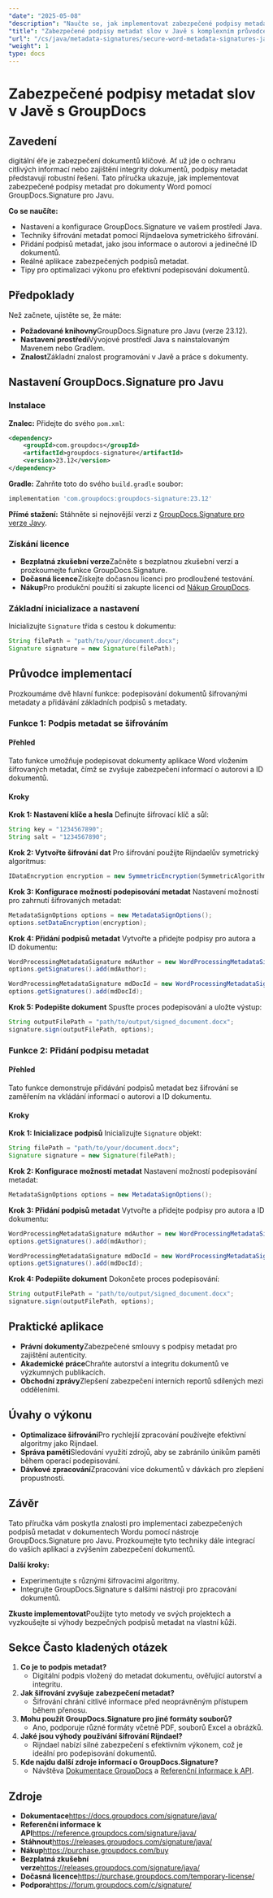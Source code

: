 ```yaml
---
"date": "2025-05-08"
"description": "Naučte se, jak implementovat zabezpečené podpisy metadat pro dokumenty Word pomocí GroupDocs.Signature pro Javu a jak zajistit integritu a ochranu dokumentu."
"title": "Zabezpečené podpisy metadat slov v Javě s komplexním průvodcem GroupDocs"
"url": "/cs/java/metadata-signatures/secure-word-metadata-signatures-java-groupdocs/"
"weight": 1
type: docs
---
```

# Zabezpečené podpisy metadat slov v Javě s GroupDocs

## Zavedení
digitální éře je zabezpečení dokumentů klíčové. Ať už jde o ochranu citlivých informací nebo zajištění integrity dokumentů, podpisy metadat představují robustní řešení. Tato příručka ukazuje, jak implementovat zabezpečené podpisy metadat pro dokumenty Word pomocí GroupDocs.Signature pro Javu.

**Co se naučíte:**
- Nastavení a konfigurace GroupDocs.Signature ve vašem prostředí Java.
- Techniky šifrování metadat pomocí Rijndaelova symetrického šifrování.
- Přidání podpisů metadat, jako jsou informace o autorovi a jedinečné ID dokumentů.
- Reálné aplikace zabezpečených podpisů metadat.
- Tipy pro optimalizaci výkonu pro efektivní podepisování dokumentů.

## Předpoklady
Než začnete, ujistěte se, že máte:
- **Požadované knihovny**GroupDocs.Signature pro Javu (verze 23.12).
- **Nastavení prostředí**Vývojové prostředí Java s nainstalovaným Mavenem nebo Gradlem.
- **Znalost**Základní znalost programování v Javě a práce s dokumenty.

## Nastavení GroupDocs.Signature pro Javu

### Instalace
**Znalec:**
Přidejte do svého `pom.xml`:
```xml
<dependency>
    <groupId>com.groupdocs</groupId>
    <artifactId>groupdocs-signature</artifactId>
    <version>23.12</version>
</dependency>
```
**Gradle:**
Zahrňte toto do svého `build.gradle` soubor:
```gradle
implementation 'com.groupdocs:groupdocs-signature:23.12'
```
**Přímé stažení:**
Stáhněte si nejnovější verzi z [GroupDocs.Signature pro verze Javy](https://releases.groupdocs.com/signature/java/).

### Získání licence
- **Bezplatná zkušební verze**Začněte s bezplatnou zkušební verzí a prozkoumejte funkce GroupDocs.Signature.
- **Dočasná licence**Získejte dočasnou licenci pro prodloužené testování.
- **Nákup**Pro produkční použití si zakupte licenci od [Nákup GroupDocs](https://purchase.groupdocs.com/buy).

### Základní inicializace a nastavení
Inicializujte `Signature` třída s cestou k dokumentu:
```java
String filePath = "path/to/your/document.docx";
Signature signature = new Signature(filePath);
```

## Průvodce implementací
Prozkoumáme dvě hlavní funkce: podepisování dokumentů šifrovanými metadaty a přidávání základních podpisů s metadaty.

### Funkce 1: Podpis metadat se šifrováním
#### Přehled
Tato funkce umožňuje podepisovat dokumenty aplikace Word vložením šifrovaných metadat, čímž se zvyšuje zabezpečení informací o autorovi a ID dokumentů.

#### Kroky
**Krok 1: Nastavení klíče a hesla**
Definujte šifrovací klíč a sůl:
```java
String key = "1234567890";
String salt = "1234567890";
```
**Krok 2: Vytvořte šifrování dat**
Pro šifrování použijte Rijndaelův symetrický algoritmus:
```java
IDataEncryption encryption = new SymmetricEncryption(SymmetricAlgorithmType.Rijndael, key, salt);
```
**Krok 3: Konfigurace možností podepisování metadat**
Nastavení možností pro zahrnutí šifrovaných metadat:
```java
MetadataSignOptions options = new MetadataSignOptions();
options.setDataEncryption(encryption);
```
**Krok 4: Přidání podpisů metadat**
Vytvořte a přidejte podpisy pro autora a ID dokumentu:
```java
WordProcessingMetadataSignature mdAuthor = new WordProcessingMetadataSignature("Author", "Mr. Scherlock Holmes");
options.getSignatures().add(mdAuthor);

WordProcessingMetadataSignature mdDocId = new WordProcessingMetadataSignature("DocumentId", java.util.UUID.randomUUID().toString());
options.getSignatures().add(mdDocId);
```
**Krok 5: Podepište dokument**
Spusťte proces podepisování a uložte výstup:
```java
String outputFilePath = "path/to/output/signed_document.docx";
signature.sign(outputFilePath, options);
```
### Funkce 2: Přidání podpisu metadat
#### Přehled
Tato funkce demonstruje přidávání podpisů metadat bez šifrování se zaměřením na vkládání informací o autorovi a ID dokumentu.

#### Kroky
**Krok 1: Inicializace podpisů**
Inicializujte `Signature` objekt:
```java
String filePath = "path/to/your/document.docx";
Signature signature = new Signature(filePath);
```
**Krok 2: Konfigurace možností metadat**
Nastavení možností podepisování metadat:
```java
MetadataSignOptions options = new MetadataSignOptions();
```
**Krok 3: Přidání podpisů metadat**
Vytvořte a přidejte podpisy pro autora a ID dokumentu:
```java
WordProcessingMetadataSignature mdAuthor = new WordProcessingMetadataSignature("Author", "Mr. Scherlock Holmes");
options.getSignatures().add(mdAuthor);

WordProcessingMetadataSignature mdDocId = new WordProcessingMetadataSignature("DocumentId", java.util.UUID.randomUUID().toString());
options.getSignatures().add(mdDocId);
```
**Krok 4: Podepište dokument**
Dokončete proces podepisování:
```java
String outputFilePath = "path/to/output/signed_document.docx";
signature.sign(outputFilePath, options);
```
## Praktické aplikace
- **Právní dokumenty**Zabezpečené smlouvy s podpisy metadat pro zajištění autenticity.
- **Akademické práce**Chraňte autorství a integritu dokumentů ve výzkumných publikacích.
- **Obchodní zprávy**Zlepšení zabezpečení interních reportů sdílených mezi odděleními.

## Úvahy o výkonu
- **Optimalizace šifrování**Pro rychlejší zpracování používejte efektivní algoritmy jako Rijndael.
- **Správa paměti**Sledování využití zdrojů, aby se zabránilo únikům paměti během operací podepisování.
- **Dávkové zpracování**Zpracování více dokumentů v dávkách pro zlepšení propustnosti.

## Závěr
Tato příručka vám poskytla znalosti pro implementaci zabezpečených podpisů metadat v dokumentech Wordu pomocí nástroje GroupDocs.Signature pro Javu. Prozkoumejte tyto techniky dále integrací do vašich aplikací a zvýšením zabezpečení dokumentů.

**Další kroky:**
- Experimentujte s různými šifrovacími algoritmy.
- Integrujte GroupDocs.Signature s dalšími nástroji pro zpracování dokumentů.

**Zkuste implementovat**Použijte tyto metody ve svých projektech a vyzkoušejte si výhody bezpečných podpisů metadat na vlastní kůži.

## Sekce Často kladených otázek
1. **Co je to podpis metadat?**
   - Digitální podpis vložený do metadat dokumentu, ověřující autorství a integritu.
2. **Jak šifrování zvyšuje zabezpečení metadat?**
   - Šifrování chrání citlivé informace před neoprávněným přístupem během přenosu.
3. **Mohu použít GroupDocs.Signature pro jiné formáty souborů?**
   - Ano, podporuje různé formáty včetně PDF, souborů Excel a obrázků.
4. **Jaké jsou výhody používání šifrování Rijndael?**
   - Rijndael nabízí silné zabezpečení s efektivním výkonem, což je ideální pro podepisování dokumentů.
5. **Kde najdu další zdroje informací o GroupDocs.Signature?**
   - Návštěva [Dokumentace GroupDocs](https://docs.groupdocs.com/signature/java/) a [Referenční informace k API](https://reference.groupdocs.com/signature/java/).

## Zdroje
- **Dokumentace**https://docs.groupdocs.com/signature/java/
- **Referenční informace k API**https://reference.groupdocs.com/signature/java/
- **Stáhnout**https://releases.groupdocs.com/signature/java/
- **Nákup**https://purchase.groupdocs.com/buy
- **Bezplatná zkušební verze**https://releases.groupdocs.com/signature/java/
- **Dočasná licence**https://purchase.groupdocs.com/temporary-license/
- **Podpora**https://forum.groupdocs.com/c/signature/